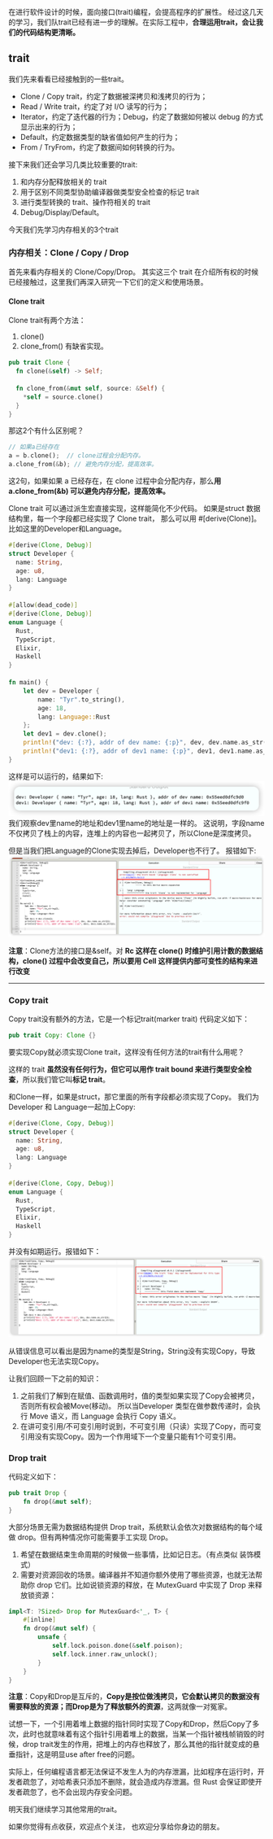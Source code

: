 在进行软件设计的时候，面向接口(trait)编程，会提高程序的扩展性。
经过这几天的学习，我们队trait已经有进一步的理解。在实际工程中，**合理运用trait，会让我们的代码结构更清晰。**

## trait
我们先来看看已经接触到的一些trait。
* Clone / Copy trait，约定了数据被深拷贝和浅拷贝的行为；
* Read / Write trait，约定了对 I/O 读写的行为；
* Iterator，约定了迭代器的行为；Debug，约定了数据如何被以 debug 的方式显示出来的行为；
* Default，约定数据类型的缺省值如何产生的行为；
* From<T> / TryFrom<T>，约定了数据间如何转换的行为。
  
接下来我们还会学习几类比较重要的trait:
1. 和内存分配释放相关的 trait
2. 用于区别不同类型协助编译器做类型安全检查的标记 trait
3. 进行类型转换的 trait、操作符相关的 trait
4. Debug/Display/Default。

今天我们先学习内存相关的3个trait

### 内存相关：Clone / Copy / Drop
首先来看内存相关的 Clone/Copy/Drop。
其实这三个 trait 在介绍所有权的时候已经接触过，这里我们再深入研究一下它们的定义和使用场景。
#### Clone trait
Clone trait有两个方法：
1. clone() 
2. clone_from() 有缺省实现。
```rust
pub trait Clone {
  fn clone(&self) -> Self;

  fn clone_from(&mut self, source: &Self) {
    *self = source.clone()
  }
}
```
那这2个有什么区别呢？
```rust
// 如果a已经存在
a = b.clone();  // clone过程会分配内存。
a.clone_from(&b); // 避免内存分配，提高效率。
```
这2句，如果如果 a 已经存在，在 clone 过程中会分配内存，那么**用  a.clone_from(&b) 可以避免内存分配，提高效率。**

Clone trait 可以通过派生宏直接实现，这样能简化不少代码。
如果是struct 数据结构里，每一个字段都已经实现了 Clone trait，
那么可以用  #[derive(Clone)]。
比如这里的Developer和Language。
```rust
#[derive(Clone, Debug)]
struct Developer {
  name: String,
  age: u8,
  lang: Language
}

#[allow(dead_code)]
#[derive(Clone, Debug)]
enum Language {
  Rust,
  TypeScript,
  Elixir,
  Haskell
}

fn main() {
    let dev = Developer {
        name: "Tyr".to_string(),
        age: 18,
        lang: Language::Rust
    };
    let dev1 = dev.clone();
    println!("dev: {:?}, addr of dev name: {:p}", dev, dev.name.as_str());
    println!("dev1: {:?}, addr of dev1 name: {:p}", dev1, dev1.name.as_str())
}

```
这样是可以运行的，结果如下:
<img src="./day14_clone1.png" >
我们观察dev里name的地址和dev1里name的地址是一样的。
这说明，字段name 不仅拷贝了栈上的内容，连堆上的内容也一起拷贝了，所以Clone是深度拷贝。

但是当我们把Language的Clone实现去掉后，Developer也不行了。
报错如下: 
<img src="./day14_clone2.png" >


**注意**：Clone方法的接口是&self。对 **Rc<T> 这样在 clone() 时维护引用计数的数据结构，clone() 过程中会改变自己，所以要用 Cell<T> 这样提供内部可变性的结构来进行改变**

---

### Copy trait
Copy trait没有额外的方法，它是一个标记trait(marker trait)
代码定义如下：
```rust
pub trait Copy: Clone {}
```
要实现Copy就必须实现Clone trait，这样没有任何方法的trait有什么用呢？

这样的 trait **虽然没有任何行为，但它可以用作 trait bound 来进行类型安全检查**，所以我们管它叫**标记 trait**。

和Clone一样，如果是struct，那它里面的所有字段都必须实现了Copy。
我们为Developer 和 Language一起加上Copy:
```rust
#[derive(Clone, Copy, Debug)]
struct Developer {
  name: String,
  age: u8,
  lang: Language
}

#[derive(Clone, Copy, Debug)]
enum Language {
  Rust,
  TypeScript,
  Elixir,
  Haskell
}
```
并没有如期运行。报错如下：
<img src="./day14_copy1.png" >

从错误信息可以看出是因为name的类型是String，String没有实现Copy，导致Developer也无法实现Copy。

让我们回顾一下之前的知识：
1. 之前我们了解到在赋值、函数调用时，值的类型如果实现了Copy会被拷贝，否则所有权会被Move(移动)。
所以当Developer 类型在做参数传递时，会执行 Move 语义，而 Language 会执行 Copy 语义。
2. 在讲可变引用/不可变引用时说到，不可变引用（只读）实现了Copy，而可变引用没有实现Copy。因为一个作用域下一个变量只能有1个可变引用。


### Drop trait
代码定义如下：
```rust
pub trait Drop {
    fn drop(&mut self);
}
```
大部分场景无需为数据结构提供 Drop trait，系统默认会依次对数据结构的每个域做 drop。但有两种情况你可能需要手工实现 Drop。
1. 希望在数据结束生命周期的时候做一些事情，比如记日志。（有点类似 装饰模式）
2. 需要对资源回收的场景。编译器并不知道你额外使用了哪些资源，也就无法帮助你 drop 它们。比如说锁资源的释放，在 MutexGuard 中实现了 Drop 来释放锁资源：
```rust
impl<T: ?Sized> Drop for MutexGuard<'_, T> {
    #[inline]
    fn drop(&mut self) {
        unsafe {
            self.lock.poison.done(&self.poison);
            self.lock.inner.raw_unlock();
        }
    }
}
```
**注意**：Copy和Drop是互斥的，**Copy是按位做浅拷贝，它会默认拷贝的数据没有需要释放的资源；而Drop是为了释放额外的资源**，这两就像一对冤家。

试想一下，一个引用着堆上数据的指针同时实现了Copy和Drop，然后Copy了多次，此时也就意味着有这个指针引用着堆上的数据，当某一个指针被栈帧销毁的时候，drop trait发生的作用，把堆上的内存也释放了，那么其他的指针就变成的悬垂指针，这是明显use after free的问题。

实际上，任何编程语言都无法保证不发生人为的内存泄漏，比如程序在运行时，开发者疏忽了，对哈希表只添加不删除，就会造成内存泄漏。但 Rust 会保证即使开发者疏忽了，也不会出现内存安全问题。

明天我们继续学习其他常用的trait。

如果你觉得有点收获，欢迎点个关注，
也欢迎分享给你身边的朋友。

